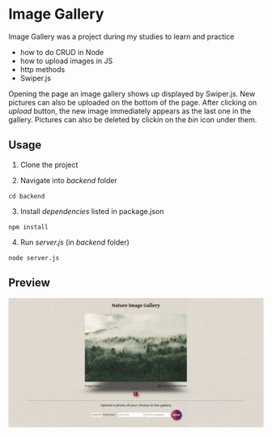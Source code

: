# Image Gallery

Image Gallery was a project during my studies to learn and practice
- how to do CRUD in Node
- how to upload images in JS
- http methods
- Swiper.js

Opening the page an image gallery shows up displayed by Swiper.js. New pictures can also be uploaded on the bottom of the page. After clicking on *upload* button, the new image immediately appears as the last one in the gallery. Pictures can also be deleted by clickin on the *bin* icon under them.

## Usage

1. Clone the project

2. Navigate into *backend* folder
```
cd backend
```

3. Install *dependencies* listed in package.json
```
npm install
```

4. Run *server.js* (in *backend* folder)
```
node server.js
```

## Preview
![Screenshot](screenshot.png)